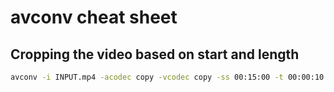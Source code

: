 # avconv cheat sheet

## Cropping the video based on start and length

```bash
avconv -i INPUT.mp4 -acodec copy -vcodec copy -ss 00:15:00 -t 00:00:10 OUTPUT.mp4
```

